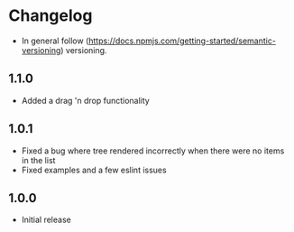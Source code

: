 # Changelog

* In general follow (https://docs.npmjs.com/getting-started/semantic-versioning) versioning.

## <next>

## 1.1.0
* Added a drag 'n drop functionality

## 1.0.1
* Fixed a bug where tree rendered incorrectly when there were no items in the list
* Fixed examples and a few eslint issues

## 1.0.0
* Initial release
